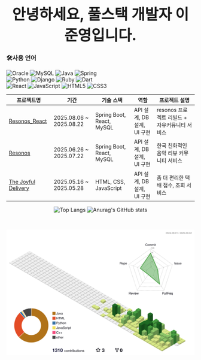 <!-- 인사말 -->
<p align="center" style="font-size: 2.8em; font-weight: bold; margin: 0;">
  안녕하세요, 풀스택 개발자 이준영입니다.
</p>

<!-- 사용 언어 -->
<h3>🛠️사용 언어</h3>
<div>
  
  ![Oracle](https://img.shields.io/badge/Oracle-F80000?style=for-the-badge&logo=oracle&logoColor=white)
  ![MySQL](https://img.shields.io/badge/mysql-4479A1.svg?style=for-the-badge&logo=mysql&logoColor=white)
  ![Java](https://img.shields.io/badge/java-%23ED8B00.svg?style=for-the-badge&logo=openjdk&logoColor=white)
  ![Spring](https://img.shields.io/badge/spring-%236DB33F.svg?style=for-the-badge&logo=spring&logoColor=white)
  <br>
  ![Python](https://img.shields.io/badge/python-3670A0?style=for-the-badge&logo=python&logoColor=ffdd54)
  ![Django](https://img.shields.io/badge/django-%23092E20.svg?style=for-the-badge&logo=django&logoColor=white)
  ![Ruby](https://img.shields.io/badge/ruby-%23CC342D.svg?style=for-the-badge&logo=ruby&logoColor=white)
  ![Dart](https://img.shields.io/badge/dart-%230175C2.svg?style=for-the-badge&logo=dart&logoColor=white)
  <br>
  ![React](https://img.shields.io/badge/react-%2320232a.svg?style=for-the-badge&logo=react&logoColor=%2361DAFB)
  ![JavaScript](https://img.shields.io/badge/javascript-%23323330.svg?style=for-the-badge&logo=javascript&logoColor=%23F7DF1E)
  ![HTML5](https://img.shields.io/badge/html5-%23E34F26.svg?style=for-the-badge&logo=html5&logoColor=white)
  ![CSS3](https://img.shields.io/badge/css3-%231572B6.svg?style=for-the-badge&logo=css3&logoColor=white)
  
</div>

<!-- 프로젝트 테이블 -->
| 프로젝트명 | 기간 | 기술 스택 | 역할 | 프로젝트 설명 |
|------------|------|-----------|------|-------------------------|
| [Resonos_React](https://github.com/Lee-0210/Resonos_React) | 2025.08.06 ~ 2025.08.22 | Spring Boot, React, MySQL | API 설계, DB 설계, UI 구현 | resonos 프로젝트 리빌드 + 자유커뮤니티 서비스 |
| [Resonos](https://github.com/ruff1376/Resonos) | 2025.06.26 ~ 2025.07.22 | Spring Boot, React, MySQL | API 설계, DB 설계, UI 구현 | 한국 친화적인 음악 리뷰 커뮤니티 서비스 |
| [The Joyful Delivery](https://github.com/skymin022/the_joyful_delivery) | 2025.05.16 ~ 2025.05.28 | HTML, CSS, JavaScript | API 설계, DB 설계, UI 구현 | 좀 더 편리한 택배 접수, 조회 서비스 |



<div align="center">
  
  ![Top Langs](https://github-readme-stats.vercel.app/api/top-langs/?username=Lee-0210&langs_count=5) 
  ![Anurag's GitHub stats](https://github-readme-stats.vercel.app/api?username=Lee-0210&show_icons=true&theme=transparent)
  
</div>

<br>

![](./profile-3d-contrib/profile-green-animate.svg)

